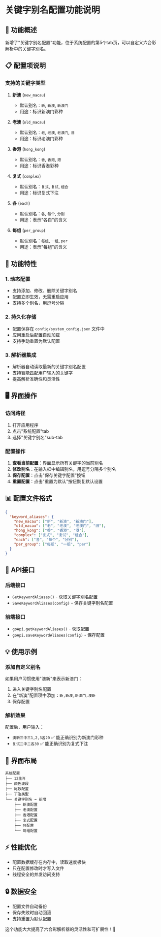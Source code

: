 # 关键字别名配置功能说明

## 🎯 **功能概述**

新增了"关键字别名配置"功能，位于系统配置的第5个tab页，可以自定义六合彩解析中的关键字别名。

## 📋 **配置项说明**

### **支持的关键字类型**

1. **新澳** (`new_macau`)
   - 默认别名：`新`, `新澳`, `新澳门`
   - 用途：标识新澳门彩种

2. **老澳** (`old_macau`) 
   - 默认别名：`老`, `老澳`, `老澳门`, `旧`
   - 用途：标识老澳门彩种

3. **香港** (`hong_kong`)
   - 默认别名：`香`, `香港`, `港`
   - 用途：标识香港彩种

4. **复式** (`complex`)
   - 默认别名：`复式`, `复试`, `组合`
   - 用途：标识复式下注

5. **各** (`each`)
   - 默认别名：`各`, `每个`, `分别`
   - 用途：表示"各自"的含义

6. **每组** (`per_group`)
   - 默认别名：`每组`, `一组`, `per`
   - 用途：表示"每组"的含义

## 🔧 **功能特性**

### **1. 动态配置**
- 支持添加、修改、删除关键字别名
- 配置立即生效，无需重启应用
- 支持多个别名，用逗号分隔

### **2. 持久化存储**
- 配置保存在 `config/system_config.json` 文件中
- 应用重启后配置自动加载
- 支持手动重置为默认配置

### **3. 解析器集成**
- 解析器自动读取最新的关键字别名配置
- 支持智能匹配用户输入的关键字
- 提高解析准确性和灵活性

## 🖥️ **界面操作**

### **访问路径**
1. 打开应用程序
2. 点击"系统配置"tab
3. 选择"关键字别名"sub-tab

### **配置操作**
1. **查看当前配置**：界面显示所有关键字的当前别名
2. **修改别名**：在输入框中编辑别名，用逗号分隔多个别名
3. **保存配置**：点击"保存关键字配置"按钮
4. **重置配置**：点击"重置为默认"按钮恢复默认设置

## 📊 **配置文件格式**

```json
{
  "keyword_aliases": {
    "new_macau": ["新", "新澳", "新澳门"],
    "old_macau": ["老", "老澳", "老澳门", "旧"],
    "hong_kong": ["香", "香港", "港"],
    "complex": ["复式", "复试", "组合"],
    "each": ["各", "每个", "分别"],
    "per_group": ["每组", "一组", "per"]
  }
}
```

## 🔄 **API接口**

### **后端接口**
- `GetKeywordAliases()` - 获取关键字别名配置
- `SaveKeywordAliases(config)` - 保存关键字别名配置

### **前端接口**
- `goApi.getKeywordAliases()` - 获取配置
- `goApi.saveKeywordAliases(config)` - 保存配置

## 💡 **使用示例**

### **添加自定义别名**
如果用户习惯使用"澳新"来表示新澳门：
1. 进入关键字别名配置
2. 在"新澳"配置项中添加：`新,新澳,新澳门,澳新`
3. 保存配置

### **解析效果**
配置后，用户输入：
- `澳新三中三1,2,3各20` ✅ 能正确识别为新澳门彩种
- `复试二中二各30` ✅ 能正确识别为复式下注

## 🎨 **界面布局**

```
系统配置
├── 12生肖
├── 颜色波段  
├── 尾数配置
├── 下注类型
└── 关键字别名 ← 新增
    ├── 新澳配置
    ├── 老澳配置
    ├── 香港配置
    ├── 复式配置
    ├── 各配置
    └── 每组配置
```

## ⚡ **性能优化**

- 配置数据缓存在内存中，读取速度极快
- 只在配置修改时才写入文件
- 线程安全的并发访问支持

## 🔒 **数据安全**

- 配置文件自动备份
- 保存失败时自动回滚
- 支持重置为默认配置

这个功能大大提高了六合彩解析器的灵活性和可扩展性！🚀
